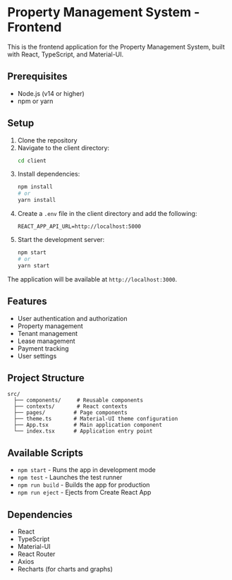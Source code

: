 # Property Management System - Frontend

This is the frontend application for the Property Management System, built with React, TypeScript, and Material-UI.

## Prerequisites

- Node.js (v14 or higher)
- npm or yarn

## Setup

1. Clone the repository
2. Navigate to the client directory:
   ```bash
   cd client
   ```
3. Install dependencies:
   ```bash
   npm install
   # or
   yarn install
   ```
4. Create a `.env` file in the client directory and add the following:
   ```
   REACT_APP_API_URL=http://localhost:5000
   ```
5. Start the development server:
   ```bash
   npm start
   # or
   yarn start
   ```

The application will be available at `http://localhost:3000`.

## Features

- User authentication and authorization
- Property management
- Tenant management
- Lease management
- Payment tracking
- User settings

## Project Structure

```
src/
  ├── components/     # Reusable components
  ├── contexts/       # React contexts
  ├── pages/         # Page components
  ├── theme.ts       # Material-UI theme configuration
  ├── App.tsx        # Main application component
  └── index.tsx      # Application entry point
```

## Available Scripts

- `npm start` - Runs the app in development mode
- `npm test` - Launches the test runner
- `npm run build` - Builds the app for production
- `npm run eject` - Ejects from Create React App

## Dependencies

- React
- TypeScript
- Material-UI
- React Router
- Axios
- Recharts (for charts and graphs)

